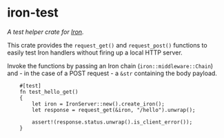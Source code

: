 iron-test
=========

_A test helper crate for [Iron](https://github.com/iron/iron)._

This crate provides the ``request_get()`` and ``request_post()`` functions to easily test Iron handlers without firing up a local HTTP server.

Invoke the functions by passing an Iron chain (``iron::middleware::Chain``) and - in the case of a POST request - a ``&str`` containing the body payload.

```
	#[test]
	fn test_hello_get()
	{
		let iron = IronServer::new().create_iron();
		let response = request_get(&iron, "/hello").unwrap();

		assert!(response.status.unwrap().is_client_error());
	}
```
